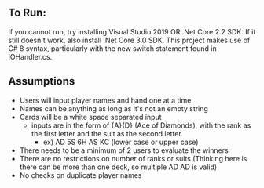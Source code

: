 ## To Run:

If you cannot run, try installing Visual Studio 2019 OR .Net Core 2.2 SDK. If it still doesn't work, also install .Net Core 3.0 SDK.
This project makes use of C# 8 syntax, particularly with the new switch statement found in IOHandler.cs.

## Assumptions

* Users will input player names and hand one at a time
* Names can be anything as long as it's not an empty string
* Cards will be a white space separated input 
    * inputs are in the form of {A}{D} (Ace of Diamonds), with the rank as the first letter and the suit as the second letter
        * ex) AD 5S 6H AS KC (lower case or upper case)
* There needs to be a minimum of 2 users to evaluate the winners
* There are no restrictions on number of ranks or suits (Thinking here is there can be more than one deck, so multiple AD AD is valid)
* No checks on duplicate player names 
